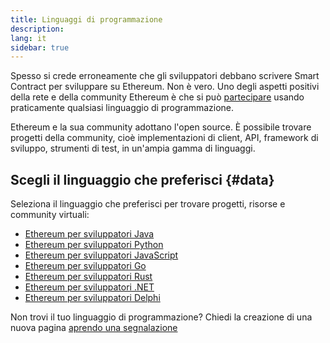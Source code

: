 ```yaml
---
title: Linguaggi di programmazione
description:
lang: it
sidebar: true
---
```


Spesso si crede erroneamente che gli sviluppatori debbano scrivere Smart Contract per sviluppare su Ethereum. Non è vero. Uno degli aspetti positivi della rete e della community Ethereum è che si può [partecipare](/community/) usando praticamente qualsiasi linguaggio di programmazione.

Ethereum e la sua community adottano l'open source. È possibile trovare progetti della community, cioè implementazioni di client, API, framework di sviluppo, strumenti di test, in un'ampia gamma di linguaggi.

## Scegli il linguaggio che preferisci {#data}

Seleziona il linguaggio che preferisci per trovare progetti, risorse e community virtuali:

- [Ethereum per sviluppatori Java](/developers/docs/programming-languages/java/)
- [Ethereum per sviluppatori Python](/developers/docs/programming-languages/python/)
- [Ethereum per sviluppatori JavaScript](/developers/docs/programming-languages/javascript/)
- [Ethereum per sviluppatori Go](/developers/docs/programming-languages/golang/)
- [Ethereum per sviluppatori Rust](/developers/docs/programming-languages/rust/)
- [Ethereum per sviluppatori .NET](/developers/docs/programming-languages/dot-net/)
- [Ethereum per sviluppatori Delphi](/developers/docs/programming-languages/delphi/)

Non trovi il tuo linguaggio di programmazione? Chiedi la creazione di una nuova pagina [aprendo una segnalazione](https://github.com/ethereum/ethereum-org-website/issues/new/choose)
